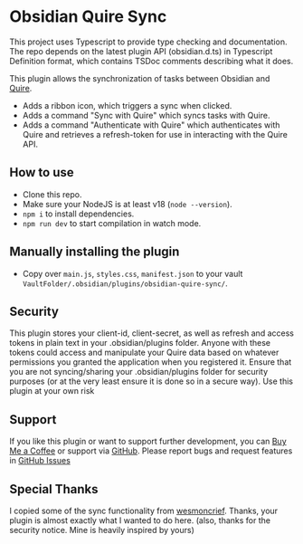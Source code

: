 # Obsidian Quire Sync

This project uses Typescript to provide type checking and documentation.
The repo depends on the latest plugin API (obsidian.d.ts) in Typescript Definition format, which contains TSDoc comments describing what it does.

This plugin allows the synchronization of tasks between Obsidian and [Quire](https://quire.io).

- Adds a ribbon icon, which triggers a sync when clicked.
- Adds a command "Sync with Quire" which syncs tasks with Quire.
- Adds a command "Authenticate with Quire" which authenticates with Quire and retrieves a refresh-token for use in interacting with the Quire API.

## How to use

- Clone this repo.
- Make sure your NodeJS is at least v18 (`node --version`).
- `npm i` to install dependencies.
- `npm run dev` to start compilation in watch mode.

## Manually installing the plugin

- Copy over `main.js`, `styles.css`, `manifest.json` to your vault `VaultFolder/.obsidian/plugins/obsidian-quire-sync/`.

## Security

This plugin stores your client-id, client-secret, as well as refresh and access tokens in plain text in your .obsidian/plugins folder. Anyone with these tokens could access and manipulate your Quire data based on whatever permissions you granted the application when you registered it. Ensure that you are not syncing/sharing your .obsidian/plugins folder for security purposes (or at the very least ensure it is done so in a secure way). Use this plugin at your own risk

## Support

If you like this plugin or want to support further development, you can [Buy Me a Coffee](https://www.buymeacoffee.com/lazyguru) or support via [GitHub](https://github.com/sponsors/lazyguru).
Please report bugs and request features in [GitHub Issues](https://github.com/lazyguru/obsidian-quire-sync/issues)

## Special Thanks

I copied some of the sync functionality from [wesmoncrief](https://github.com/wesmoncrief/obsidian-todoist-text/). Thanks, your plugin is almost exactly what I wanted to do here. (also, thanks for the security notice. Mine is heavily inspired by yours)
